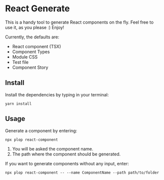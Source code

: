 # React Generate

This is a handy tool to generate React components on the fly. Feel free to use
it, as you please :) Enjoy!

Currently, the defaults are:

- React component (TSX)
- Component Types
- Module CSS
- Test file
- Component Story

## Install

Install the dependencies by typing in your terminal:
```
yarn install
```

## Usage
Generate a component by entering:
``` 
npx plop react-component
```

1. You will be asked the component name.
2. The path where the component should be generated.

If you want to generate components without any input, enter:
```
npx plop react-component -- --name ComponentName --path path/to/folder
```
